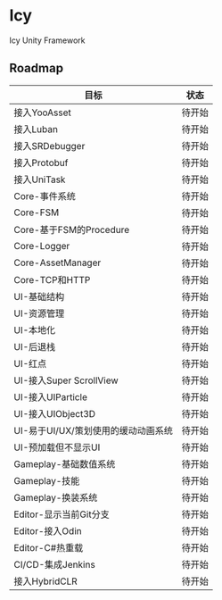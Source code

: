 # Icy
Icy Unity Framework

## Roadmap
|目标|状态|
|---|---|
|接入YooAsset|待开始|
|接入Luban|待开始|
|接入SRDebugger|待开始|
|接入Protobuf|待开始|
|接入UniTask|待开始|
|Core-事件系统|待开始|
|Core-FSM|待开始|
|Core-基于FSM的Procedure|待开始|
|Core-Logger|待开始|
|Core-AssetManager|待开始|
|Core-TCP和HTTP|待开始|
|UI-基础结构|待开始|
|UI-资源管理|待开始|
|UI-本地化|待开始|
|UI-后退栈|待开始|
|UI-红点|待开始|
|UI-接入Super ScrollView|待开始|
|UI-接入UIParticle|待开始|
|UI-接入UIObject3D|待开始|
|UI-易于UI/UX/策划使用的缓动动画系统|待开始|
|UI-预加载但不显示UI|待开始|
|Gameplay-基础数值系统|待开始|
|Gameplay-技能|待开始|
|Gameplay-换装系统|待开始|
|Editor-显示当前Git分支|待开始|
|Editor-接入Odin|待开始|
|Editor-C#热重载|待开始|
|CI/CD-集成Jenkins|待开始|
|接入HybridCLR|待开始|